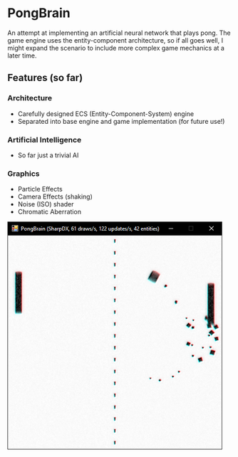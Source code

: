 # PongBrain

An attempt at implementing an artificial neural network that plays pong. The game engine uses the entity-component architecture, so if all goes well, I might expand the scenario to include more complex game mechanics at a later time.

## Features (so far)

### Architecture
* Carefully designed ECS (Entity-Component-System) engine
* Separated into base engine and game implementation (for future use!)

### Artificial Intelligence
* So far just a trivial AI

### Graphics
* Particle Effects
* Camera Effects (shaking)
* Noise (ISO) shader
* Chromatic Aberration

![PongBrain in action!](img/Screenshot4.png "PongBrain in action!")
